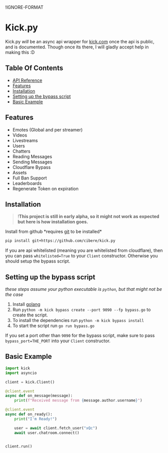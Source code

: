 !IGNORE-FORMAT

# Kick.py

Kick.py _will_ be an async api wrapper for [kick.com](https://kick.com) once the api is public, and is documented. Though once its there, I will gladly accept help in making this :D

## Table Of Contents

- [API Reference](/api_reference)
- [Features](#features)
- [Installation](#installation)
- [Setting up the bypass script](#setting-up-the-bypass-script)
- [Basic Example](#basic-example)

## Features

- Emotes (Global and per streamer)
- Videos
- Livestreams
- Users
- Chatters
- Reading Messages
- Sending Messages
- Cloudflare Bypass
- Assets
- Full Ban Support
- Leaderboards
- Regenerate Token on expiration

## Installation

> !**This project is still in early alpha, so it might not work as expected but here is how installation goes.**

Install from github \*requires [git](https://git-scm.com/) to be installed\*

```bash
pip install git+https://github.com/cibere/kick.py
```

If you are api whitelisted (meaning you are whitelisted from cloudflare), then you can pass `whitelisted=True` to your `Client` constructor. Otherwise you should setup the bypass script.

## Setting up the bypass script

_these steps assume your python executable is `python`, but that might not be the case_

1. Install [golang](https://go.dev/doc/install)
2. Run `python -m kick bypass create --port 9090 --fp bypass.go` to create the script.
3. To install the dependencies run `python -m kick bypass install`
4. To start the script run `go run bypass.go`

If you set a port other than `9090` for the bypass script, make sure to pass `bypass_port=THE_PORT` into your `Client` constructor.

## Basic Example

```py
import kick
import asyncio

client = kick.Client()

@client.event
async def on_message(message):
    print(f"Received message from {message.author.username}")

@client.event
async def on_ready():
    print("I'm Ready!")

    user = await client.fetch_user("xQc")
    await user.chatroom.connect()


client.run()
```
